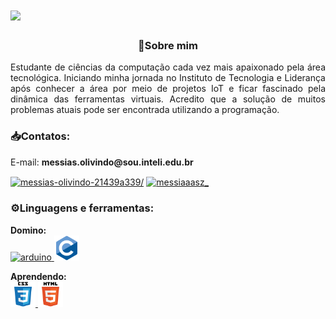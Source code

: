 
<h1><img src="https://github.com/user-attachments/assets/6f752a64-91f5-4c76-987c-9c2d0cc4cacf"></h1>


<h3 align="center">📝Sobre mim</h3>
<p align="justify">Estudante de ciências da computação cada vez mais apaixonado pela área tecnológica. Iniciando minha jornada no Instituto de Tecnologia e Liderança 
após conhecer a área por meio de projetos IoT e ficar fascinado pela dinâmica das ferramentas virtuais. Acredito que a solução de muitos problemas atuais pode ser encontrada utilizando a programação. </p>



<h3 align="left">📥Contatos:</h3>
<p align="left">E-mail: <strong>messias.olivindo@sou.inteli.edu.br</strong></strong></p>
<p align="left">
<a href="https://linkedin.com/in/messias-olivindo-21439a339/" target="blank"><img align="center" src="https://raw.githubusercontent.com/rahuldkjain/github-profile-readme-generator/master/src/images/icons/Social/linked-in-alt.svg" alt="messias-olivindo-21439a339/" height="30" width="40" /></a>
<a href="https://instagram.com/messiaaasz_" target="blank"><img align="center" src="https://raw.githubusercontent.com/rahuldkjain/github-profile-readme-generator/master/src/images/icons/Social/instagram.svg" alt="messiaaasz_" height="30" width="40" /></a>
</p>

<h3 align="left">⚙️Linguagens e ferramentas:</h3>
<p align="left"> <strong>Domino: </strong> <br> <a href="https://www.arduino.cc/" target="_blank" rel="noreferrer"> <img src="https://cdn.worldvectorlogo.com/logos/arduino-1.svg" alt="arduino" width="40" height="40"/> </a> <a href="https://www.cprogramming.com/" target="_blank" rel="noreferrer"> <img src="https://raw.githubusercontent.com/devicons/devicon/master/icons/c/c-original.svg" alt="c" width="40" height="40"/> </a> </p>
  
<p align="left"> <strong>Aprendendo: </strong> <br> <a href="https://www.w3schools.com/css/" target="_blank" rel="noreferrer"> <img src="https://raw.githubusercontent.com/devicons/devicon/master/icons/css3/css3-original-wordmark.svg" alt="css3" width="40" height="40"/> </a> <a href="https://www.w3.org/html/" target="_blank" rel="noreferrer"> <img src="https://raw.githubusercontent.com/devicons/devicon/master/icons/html5/html5-original-wordmark.svg" alt="html5" width="40" height="40"/> </a> </p>

<!--
**Messias-Olivindo/Messias-Olivindo** is a ✨ _special_ ✨ repository because its `README.md` (this file) appears on your GitHub profile.

Here are some ideas to get you started:

- 🔭 I’m currently working on ...
- 🌱 I’m currently learning ...
- 👯 I’m looking to collaborate on ...
- 🤔 I’m looking for help with ...
- 💬 Ask me about ...
- 📫 How to reach me: ...
- 😄 Pronouns: ...
- ⚡ Fun fact: ...
-->
